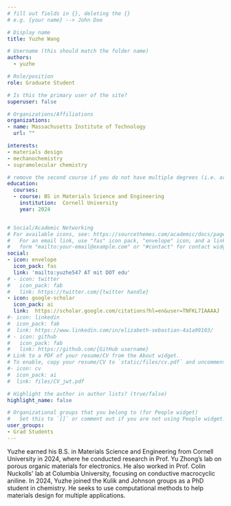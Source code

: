 ```yaml
---
# fill out fields in {}, deleting the {}
# e.g. {your name} --> John Doe

# Display name
title: Yuzhe Wang

# Username (this should match the folder name)
authors:
  - yuzhe

# Role/position
role: Graduate Student

# Is this the primary user of the site?
superuser: false

# Organizations/Affiliations
organizations:
- name: Massachusetts Institute of Technology
  url: ""

interests:
- materials design
- mechanochemistry
- supramolecular chemistry

# remove the second course if you do not have multiple degrees (i.e. are not a postdoc/do not have a Master's)
education:
  courses:
  - course: BS in Materials Science and Engineering
    institution:  Cornell University
    year: 2024


# Social/Academic Networking
# For available icons, see: https://sourcethemes.com/academic/docs/page-builder/#icons
#   For an email link, use "fas" icon pack, "envelope" icon, and a link in the
#   form "mailto:your-email@example.com" or "#contact" for contact widget.
social:
- icon: envelope
  icon_pack: fas
  link: 'mailto:yuzhe547 AT mit DOT edu'
# - icon: twitter
#   icon_pack: fab
#   link: https://twitter.com/{twitter handle}
- icon: google-scholar
  icon_pack: ai
  link:  https://scholar.google.com/citations?hl=en&user=TNFKL7IAAAAJ
#- icon: linkedin
#  icon_pack: fab
#  link: https://www.linkedin.com/in/elizabeth-sebastian-4a1a99103/ 
# - icon: github
#   icon_pack: fab
#   link: https://github.com/{GitHub username}
# Link to a PDF of your resume/CV from the About widget.
# To enable, copy your resume/CV to `static/files/cv.pdf` and uncomment the lines below.
#- icon: cv
#  icon_pack: ai
#  link: files/CV_jwt.pdf

# Highlight the author in author lists? (true/false)
highlight_name: false

# Organizational groups that you belong to (for People widget)
#   Set this to `[]` or comment out if you are not using People widget.
user_groups:
- Grad Students
---
```


Yuzhe earned his B.S. in Materials Science and Engineering from Cornell University in 2024, where he conducted research in Prof. Yu Zhong’s lab on porous organic materials for electronics. He also worked in Prof. Colin Nuckolls' lab at Columbia University, focusing on conductive macrocyclic aniline. In 2024, Yuzhe joined the Kulik and Johnson groups as a PhD student in chemistry. He seeks to use computational methods to help materials design for multiple applications.

